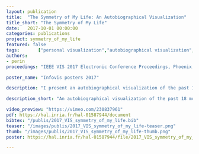 ```yaml
---
layout: publication
title:  "The Symmetry of My Life: An Autobiographical Visualization"
title_short: "The Symmetry of My Life"
date:   2017-10-01 00:00:00
categories: publications
project: symmetry_of_my_life
featured: false
tags: 		["personal visualization","autobiographical visualization","visual memento","quantified self","self-reflection"]
authors:
- perin
proceedings: "IEEE VIS 2017 Electronic Conference Proceedings, Phoenix, AZ, USA. IEEE"

poster_name: "Infovis posters 2017"

description: "I present an autobiographical visualization of the past 18 months of my life that shows work and personal activities, steps, floors, emails, SVN commits, and contextual annotations. The spiral layout makes both cyclical and symmetrical patterns emerge. The resulting autobiographical visualization makes it possible to both reminisce and share personal stories."

description_short: "An autobiographical visualization of the past 18 months of my life that shows work and personal activities, steps, floors, emails, SVN commits, and contextual annotations."

video_preview: "https://vimeo.com/230837961"
pdf: https://hal.inria.fr/hal-01587944/document
bibtex: "/publis/2017_VIS_symmetry_of_my_life.bib"
teaser: "/images/publis/2017_VIS_symmetry_of_my_life-teaser.png"
thumb: "/images/publis/2017_VIS_symmetry_of_my_life-thumb.png"
poster: https://hal.inria.fr/hal-01587944/file/2017_VIS_symmetry_of_my_life-poster.pdf

---
```

